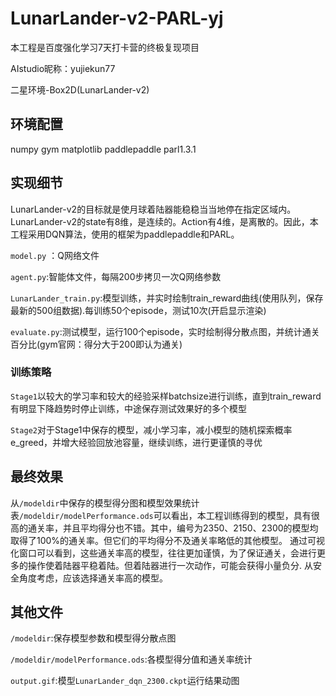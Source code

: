 # LunarLander-v2-PARL-yj
本工程是百度强化学习7天打卡营的终极复现项目

AIstudio昵称：yujiekun77

二星环境-Box2D(LunarLander-v2)

## 环境配置
numpy
gym
matplotlib
paddlepaddle
parl1.3.1


## 实现细节
LunarLander-v2的目标就是使月球着陆器能稳稳当当地停在指定区域内。
LunarLander-v2的state有8维，是连续的。Action有4维，是离散的。因此，本工程采用DQN算法，使用的框架为paddlepaddle和PARL。

`model.py` ：Q网络文件

`agent.py`:智能体文件，每隔200步拷贝一次Q网络参数

`LunarLander_train.py`:模型训练，并实时绘制train_reward曲线(使用队列，保存最新的500组数据).每训练50个episode，测试10次(开启显示渲染)

`evaluate.py`:测试模型，运行100个episode，实时绘制得分散点图，并统计通关百分比(gym官网：得分大于200即认为通关)

### 训练策略
`Stage1`以较大的学习率和较大的经验采样batchsize进行训练，直到train_reward有明显下降趋势时停止训练，中途保存测试效果好的多个模型

`Stage2`对于Stage1中保存的模型，减小学习率，减小模型的随机探索概率e_greed，并增大经验回放池容量，继续训练，进行更谨慎的寻优

## 最终效果
从`/modeldir`中保存的模型得分图和模型效果统计表`/modeldir/modelPerformance.ods`可以看出，本工程训练得到的模型，具有很高的通关率，并且平均得分也不错。其中，编号为2350、2150、2300的模型均取得了100%的通关率。但它们的平均得分不及通关率略低的其他模型。
通过可视化窗口可以看到，这些通关率高的模型，往往更加谨慎，为了保证通关，会进行更多的操作使着陆器平稳着陆。但着陆器进行一次动作，可能会获得小量负分.
从安全角度考虑，应该选择通关率高的模型。

## 其他文件
`/modeldir`:保存模型参数和模型得分散点图

`/modeldir/modelPerformance.ods`:各模型得分值和通关率统计

`output.gif`:模型`LunarLander_dqn_2300.ckpt`运行结果动图



